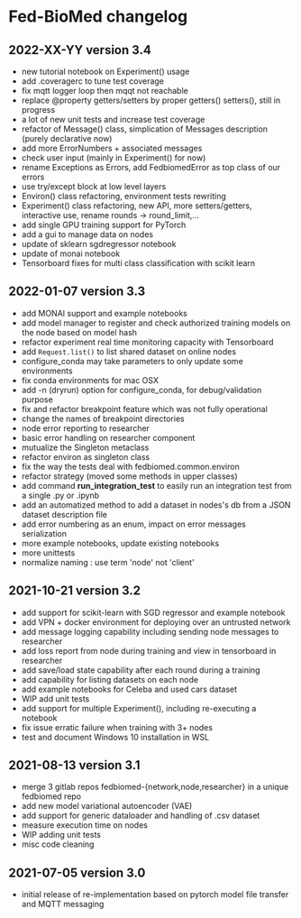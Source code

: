 # Fed-BioMed changelog

## 2022-XX-YY version 3.4

- new tutorial notebook on Experiment() usage
- add .coveragerc to tune test coverage
- fix mqtt logger loop then mqqt not reachable
- replace @property getters/setters by proper getters() setters(), still in progress
- a lot of new unit tests and increase test coverage
- refactor of Message() class, simplication of Messages description (purely declarative now)
- add more ErrorNumbers + associated messages
- check user input (mainly in Experiment() for now)
- rename Exceptions as Errors, add FedbiomedError as top class of our errors
- use try/except block at low level layers
- Environ() class refactoring, environment tests rewriting
- Experiment() class refactoring, new API, more setters/getters, interactive use, rename rounds -> round_limit,...
- add single GPU training support for PyTorch
- add a gui to manage data on nodes
- update of sklearn sgdregressor notebook
- update of monai notebook
- Tensorboard fixes for multi class classification with scikit learn

## 2022-01-07 version 3.3

- add MONAI support and example notebooks
- add model manager to register and check authorized training models on the node based on model hash
- refactor experiment real time monitoring capacity with Tensorboard
- add `Request.list()` to list shared dataset on online nodes
- configure_conda may take parameters to only update some environments
- fix conda environments for mac OSX
- add -n (dryrun) option for configure_conda, for debug/validation purpose
- fix and refactor breakpoint feature which was not fully operational
- change the names of breakpoint directories
- node error reporting to researcher
- basic error handling on researcher component
- mutualize the Singleton metaclass
- refactor environ as singleton class
- fix the way the tests deal with fedbiomed.common.environ
- refactor strategy (moved some methods in upper classes)
- add command **run_integration_test** to easily run an integration test from a single .py or .ipynb
- add an automatized method to add a dataset in nodes's db from a JSON dataset description file
- add error numbering as an enum, impact on error messages serialization
- more example notebooks, update existing notebooks
- more unittests
- normalize naming : use term 'node' not 'client'

## 2021-10-21 version 3.2

- add support for scikit-learn with SGD regressor and example notebook
- add VPN + docker environment for deploying over an untrusted network
- add message logging capability including sending node messages to researcher
- add loss report from node during training and view in tensorboard in researcher
- add save/load state capability after each round during a training
- add capability for listing datasets on each node
- add example notebooks for Celeba and used cars dataset
- WIP add unit tests
- add support for multiple Experiment(), including re-executing a notebook
- fix issue erratic failure when training with 3+ nodes
- test and document Windows 10 installation in WSL

## 2021-08-13 version 3.1

- merge 3 gitlab repos fedbiomed-{network,node,researcher} in a unique fedbiomed repo
- add new model variational autoencoder (VAE)
- add support for generic dataloader and handling of .csv dataset
- measure execution time on nodes
- WIP adding unit tests
- misc code cleaning

## 2021-07-05 version 3.0

- initial release of re-implementation based on pytorch model file transfer and MQTT messaging
